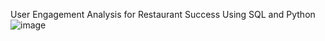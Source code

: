 User Engagement Analysis for Restaurant Success Using SQL and Python
![image](https://github.com/user-attachments/assets/5127635d-5976-4a0b-908c-cc8689b67dac)
